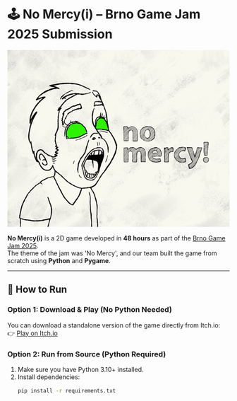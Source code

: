 # 🕹️ No Mercy(i) – Brno Game Jam 2025 Submission

![screenshot](assets\Game-Cover.png)

**No Mercy(i)** is a 2D game developed in **48 hours** as part of the [Brno Game Jam 2025](https://itch.io/jam/brno-game-jam-2025/rate/3510714).  
The theme of the jam was 'No Mercy', and our team built the game from scratch using **Python** and **Pygame**.

---

## 🚀 How to Run

### Option 1: Download & Play (No Python Needed)

You can download a standalone version of the game directly from Itch.io:  
👉 [Play on Itch.io](https://itch.io/jam/brno-game-jam-2025/rate/3510714)

### Option 2: Run from Source (Python Required)

1. Make sure you have Python 3.10+ installed.
2. Install dependencies:
   ```bash
   pip install -r requirements.txt
